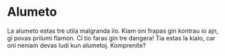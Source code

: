 # Alumeto

La alumeto estas tre utila malgranda ilo. Kiam oni frapas gin kontrau io ajn, gi
povas prilumi flamon. Ci tio faras gin tre dangera! Tia estas la kialo, car oni
neniam devas ludi kun alumetoj. Komprenite?
